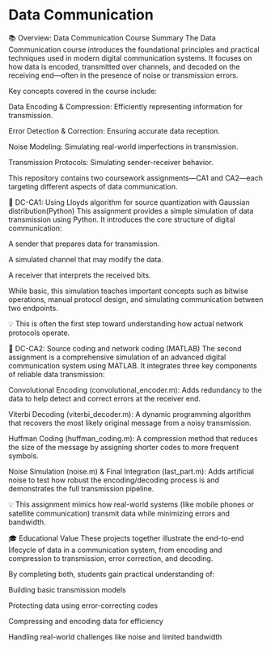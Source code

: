 # Data Communication
📚 Overview: Data Communication Course Summary
The Data Communication course introduces the foundational principles and practical techniques used in modern digital communication systems. It focuses on how data is encoded, transmitted over channels, and decoded on the receiving end—often in the presence of noise or transmission errors.

Key concepts covered in the course include:

Data Encoding & Compression: Efficiently representing information for transmission.

Error Detection & Correction: Ensuring accurate data reception.

Noise Modeling: Simulating real-world imperfections in transmission.

Transmission Protocols: Simulating sender-receiver behavior.

This repository contains two coursework assignments—CA1 and CA2—each targeting different aspects of data communication.

🧪 DC-CA1: Using Lloyds algorithm for source quantization with Gaussian distribution(Python)
This assignment provides a simple simulation of data transmission using Python. It introduces the core structure of digital communication:

A sender that prepares data for transmission.

A simulated channel that may modify the data.

A receiver that interprets the received bits.

While basic, this simulation teaches important concepts such as bitwise operations, manual protocol design, and simulating communication between two endpoints.

💡 This is often the first step toward understanding how actual network protocols operate.

🧪 DC-CA2: Source coding and network coding (MATLAB)
The second assignment is a comprehensive simulation of an advanced digital communication system using MATLAB. It integrates three key components of reliable data transmission:

Convolutional Encoding (convolutional_encoder.m):
Adds redundancy to the data to help detect and correct errors at the receiver end.

Viterbi Decoding (viterbi_decoder.m):
A dynamic programming algorithm that recovers the most likely original message from a noisy transmission.

Huffman Coding (huffman_coding.m):
A compression method that reduces the size of the message by assigning shorter codes to more frequent symbols.

Noise Simulation (noise.m) & Final Integration (last_part.m):
Adds artificial noise to test how robust the encoding/decoding process is and demonstrates the full transmission pipeline.

💡 This assignment mimics how real-world systems (like mobile phones or satellite communication) transmit data while minimizing errors and bandwidth.

🎓 Educational Value
These projects together illustrate the end-to-end lifecycle of data in a communication system, from encoding and compression to transmission, error correction, and decoding.

By completing both, students gain practical understanding of:

Building basic transmission models

Protecting data using error-correcting codes

Compressing and encoding data for efficiency

Handling real-world challenges like noise and limited bandwidth

